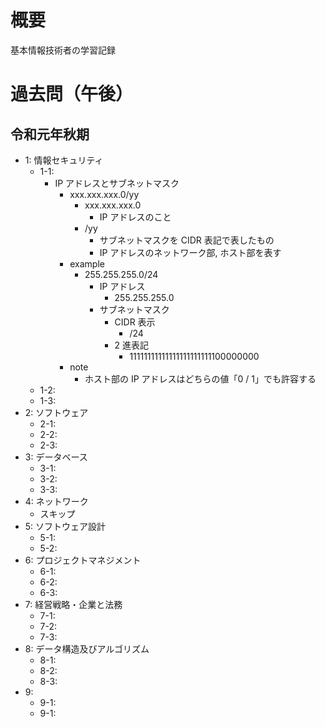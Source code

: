 # 概要

基本情報技術者の学習記録

# 過去問（午後）

## 令和元年秋期

- 1: 情報セキュリティ
  - 1-1:
    - IP アドレスとサブネットマスク
      - xxx.xxx.xxx.0/yy
        - xxx.xxx.xxx.0
          - IP アドレスのこと
        - /yy
          - サブネットマスクを CIDR 表記で表したもの
          - IP アドレスのネットワーク部, ホスト部を表す
      - example
        - 255.255.255.0/24
          - IP アドレス
            - 255.255.255.0
          - サブネットマスク
            - CIDR 表示
              - /24
            - 2 進表記
              - 11111111111111111111111100000000
      - note
        - ホスト部の IP アドレスはどちらの値「0 / 1」でも許容する
  - 1-2:
  - 1-3:
- 2: ソフトウェア
  - 2-1:
  - 2-2:
  - 2-3:
- 3: データベース
  - 3-1:
  - 3-2:
  - 3-3:
- 4: ネットワーク
  - スキップ
- 5: ソフトウェア設計
  - 5-1:
  - 5-2:
- 6: プロジェクトマネジメント
  - 6-1:
  - 6-2:
  - 6-3:
- 7: 経営戦略・企業と法務
  - 7-1:
  - 7-2:
  - 7-3:
- 8: データ構造及びアルゴリズム
  - 8-1:
  - 8-2:
  - 8-3:
- 9:
  - 9-1:
  - 9-1:
